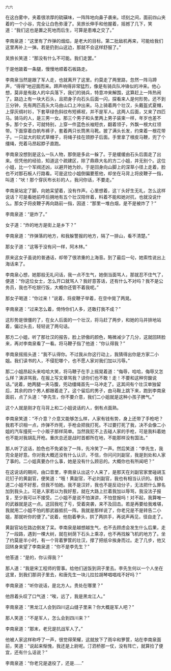     六六 

   在这白雾中，夹着很浓厚的硫磺味，一阵阵地向鼻子袭来。顷刻之间，面前四山夹着的一个小谷，完全让白色弥漫了。吴旅长伸手和他握着，摇撼了几下，笑道：“我们这也是置之死地而后生，可算是患难之交了。”

   李南泉道：“这里有了炸弹的烟焰，是老大的目标。第二批敌机再来，可能给我们这里再补上一弹。若是扔到山这边，那就不会这样舒服了。”

   吴旅长笑道：“那没有什么不可能。我们走罢。”

   于是他跛着一条腿，慢慢地顺着石板路走。

   李南泉当然是跟了军人走，也就离开了这里。约莫走了两里路，忽然一阵马蹄声，“得得”地迎面而来。蹄声响得非常猛烈，像是有骑兵队冲锋似的冲来。他心想，莫非是有敌人的伞兵落下，我们的骑兵，特意冲来解围，这算赶上一阵热闹了。路边上有一块大石头，且把身子向石头后面一闪，探看来人是何形势。还不到三分钟，先有两匹高头大马由山口上冲出来。马上骑着两个壮汉，头戴盔式夏帽，上穿灰绸衬衫，下套草绿色斜纹布短裤衩，并不是军人。这两人后面，又来了四匹马。骑马的人，是三男一女。那三个男子和头里两上男子装束一样，年岁也差不多。那个女子，可就特别，上穿一件蓝色长袖短衣，翻着领子，外飘一根大红领带。下面穿着白帆布裤子，套着两只长筒黑马靴。披了满头长发，约束着一根花带子。一只盆大的软式草帽子，将绳子挂在颈脖子后面。手里拿了根皮马鞭，兜了个缰绳，兜着马昂起脖子直跑。

   李南泉没想到是这么一队人物，那倒是多此一躲了。于是缓缓由石头后面走了出来。但凭他的经验，知道这个疏建区，除了鼎鼎大名的方二小姐，并无别个。这位小姐，比一个军阀还凶，以避开她为妙。于是回身向山脚上的深草小径上走着，脸也不对那石板人行路看。可是这位小姐倒偏要惹他，却坐在马背上将皮鞭子一指，叫道：“吠！那个穿灰布长衫的人，我问你话，不要走。”

   李南泉站定了脚，向她呆望着，没有作声。心里想着，这丫头好生无礼，怎么这样说话？可是看她前呼后拥地有五个壮汉陪伴着，料着不能和她对抗，也就没说什么。那女子将皮鞭子再向路前一指，因道：“那里一堆白烟，是不是被炸了？”

   李南泉道：“是炸了。”

   女子道：“炸的地方是街上是乡下？”

   李南泉道：“炸弹落的地方，和我躲警报的地方，隔了一排山，看不清楚。”

   那女子道：“这等于没有问一样，阿木林。”

   原来这女子虽说的普通话，却带了很浓重的上海音。到了最后一句，她索性说出上海话来了。

   李南泉心想，她那般无礼问话，我一点不生气，她倒当面骂人，那就忍不住气了，便道：“你这位女士，怎么开口就骂人？我好意答话，还有什么不对吗？我不是公务员，我也不吃银行饭，大概你还管不着我呢。”

   那女子喝道：“你过来！”说着，将皮鞭子举着，在空中晃了两晃。

   李南泉道：“过来怎么着，倚恃你们人多，还敢打我不成？”

   这形势是很僵的了，在女人后面的一个壮汉，将马赶了两步，和她的马并排地站着，偏过头去，轻轻说了两句话。

   那方二小姐，听了那壮汉的报告，脸上骄傲的颜色，略微减少了几分，这就回转脸来，再对李南泉看了一看。将马鞭子指了他道：“你认得我？”

   李南泉摇摇头道：“我不认得你。不过我从你这行动上，我猜得出你是方家二小姐。我们读书的人，不侵犯哪个，也不愿人家对我们加以污辱。”

   那二小姐昂起头来哈哈大笑，将马鞭子在手上摇晃着道：“侮辱，哈哈，侮辱又怎么样？演讲骂我，在报上写文章骂我？谅你们也不敢！走！不要和这种穷酸说话。”说着，她两腿一夹马腹，兜动缰绳首先一马冲走了。这其间有个壮汉单独留后，其余的四个男人都跟着走了。这个留后的男子，由马鞍上跳下来，跑到李南泉面前，点了头道：“李先生，你不要介意，我们二小姐就是这种小孩子脾气。”

   这个人就是刚才在马背上和二小姐说话的人，倒有点面熟。

   李南泉笑道：“不介意？介意又能够怎么样，人家有钱有势，身上还带了手枪吧？我若不识相一点，炸弹不炸死，手枪会把我打死。不过要打死了我，决不会像二小姐的汽车撞死一个小贩子那样简单。当然我犯不上去碰人家的手枪，可是我料着她也不能对我胡乱开枪。重庆总还是战时首都所在地，不能那样没有国法。”

   那人听了这话，脸色也不免紧张了一阵，先冷笑了一声。然后笑道：“李先生，我完全是好意。你对我大概还没有什么认识，不信，你问问刘副官，我是到处和人家了事的。二小姐真要办什么事，她是没有什么顾忌的。大概你也有所闻吧？”

   在这说话的期间，由口音里，李南泉认出这个人来了，是那天在刘副官家里碰胡玉花钉子的黄副官，便笑道：“哦！黄副官，不必刘副官，我也有相当认识的。我知道二小姐不好惹，但我不怕她。我不是汉奸，我也不是反动分子，无法把什么罪名加到我头上。可是人家若以为我好惹，就在大路上拦着我加以辱骂，我没法子报复，至少我可以不接受。二小姐不是说不怕演讲，不怕登报吗！对不起，我算唯一的武器就是这一点。这回我吃了亏，受着突袭，来不及回击。若是再要给我难堪，我就用二小姐不怕的那武器抵抗一阵。我就是那样说了，你老兄是不是转告二小姐，那就听你的便了。”说着，他抱着拳头，拱了两拱手，再说声再见，径自走了。

   黄副官站在路边倒发了呆。李南泉是越想越生气，也不去顾虑会发生什么后果，走了一段路，遇到一棵大树，就在树荫下石头上乘凉，也不再找躲飞机的地方了。坐了约莫是半小时，有一个背着箩筐的壮汉，撑了把纸伞挨身而过。走了几步，他又回转身来望了李南泉道：“你不是李先生？”

   他答道：“是的，你认得我？”

   那人道：“我是宋工程师的管事。给他们送饭到洞子里去。李先生何以一个人坐在这里，到我们那洞子里去，和唐先生一块儿拉拉胡琴唱唱戏不好吗？”

   李南泉道：“听你说话，是北方人。贵处在哪里？”

   他昂着头叹了口气道：“唉，远了，我是黑龙江人。”

   李南泉道：“黑龙江人会到四川这山缝子里来？你大概是军人吧？”

   那人笑道：“不是军人，怎么会到四川来？”

   李南泉道：“那末，老兄是抗战军人了。”

   他被人家这样称呼了一声，很觉得荣耀，这就放下了雨伞和箩筐，站在李南泉面前，笑道：“说起来惭愧，我还是上尉呢。汀泗桥那一仗，没有阵亡，就算捡了便宜，还有什么话说？”

   李南泉道：“你老兄是退役了，还是……”

